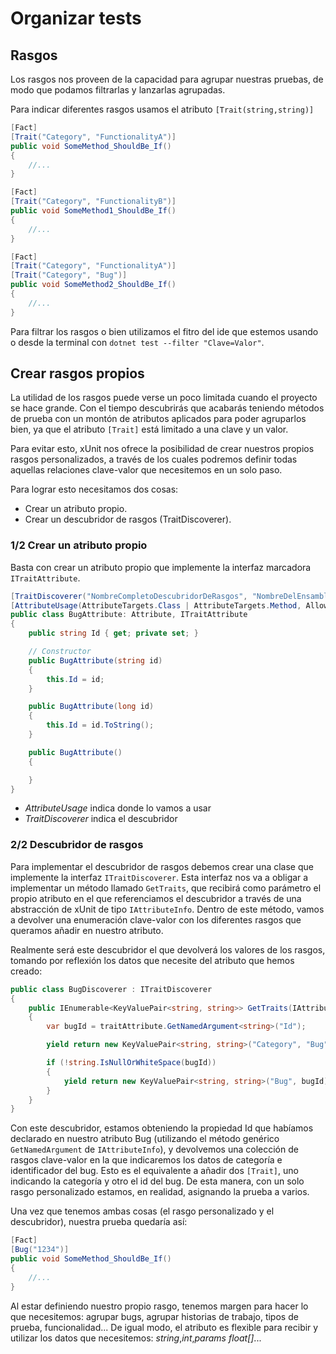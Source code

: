 # Organizar tests

## Rasgos

Los rasgos nos proveen de la capacidad para agrupar nuestras pruebas, de modo que podamos filtrarlas y lanzarlas agrupadas.

Para indicar diferentes rasgos usamos el atributo `[Trait(string,string)]`

```cs
[Fact]
[Trait("Category", "FunctionalityA")]
public void SomeMethod_ShouldBe_If()
{
    //...
}

[Fact]
[Trait("Category", "FunctionalityB")]
public void SomeMethod1_ShouldBe_If()
{
    //...
}

[Fact]
[Trait("Category", "FunctionalityA")]
[Trait("Category", "Bug")]
public void SomeMethod2_ShouldBe_If()
{
    //...
}
```

Para filtrar los rasgos o bien utilizamos el fitro del ide que estemos usando o desde la terminal con `dotnet test --filter "Clave=Valor"`.

## Crear rasgos propios

La utilidad de los rasgos puede verse un poco limitada cuando el proyecto se hace grande. Con el tiempo descubrirás que acabarás teniendo métodos de prueba con un montón de atributos aplicados para poder agruparlos bien, ya que el atributo `[Trait]` está limitado a una clave y un valor.

Para evitar esto, xUnit nos ofrece la posibilidad de crear nuestros propios rasgos personalizados, a través de los cuales podremos definir todas aquellas relaciones clave-valor que necesitemos en un solo paso.

Para lograr esto necesitamos dos cosas:

- Crear un atributo propio.
- Crear un descubridor de rasgos (TraitDiscoverer).

### 1/2 Crear un atributo propio

Basta con crear un atributo propio que implemente la interfaz marcadora `ITraitAttribute`.

```cs
[TraitDiscoverer("NombreCompletoDescubridorDeRasgos", "NombreDelEnsambladoDondeEstaElDescubridor")]
[AttributeUsage(AttributeTargets.Class | AttributeTargets.Method, AllowMultiple = true)]
public class BugAttribute: Attribute, ITraitAttribute
{
    public string Id { get; private set; }

    // Constructor
    public BugAttribute(string id)
    {
        this.Id = id;
    }

    public BugAttribute(long id)
    {
        this.Id = id.ToString();
    }

    public BugAttribute()
    {

    }
}
```

- *AttributeUsage* indica donde lo vamos a usar
- *TraitDiscoverer* indica el descubridor

### 2/2 Descubridor de rasgos

Para implementar el descubridor de rasgos debemos crear una clase que implemente la interfaz `ITraitDiscoverer`. Esta interfaz nos va a obligar a implementar un método llamado `GetTraits`, que recibirá como parámetro el propio atributo en el que referenciamos el descubridor a través de una abstracción de xUnit de tipo `IAttributeInfo`. Dentro de este método, vamos a devolver una enumeración clave-valor con los diferentes rasgos que queramos añadir en nuestro atributo. 

Realmente será este descubridor el que devolverá los valores de los rasgos, tomando por reflexión los datos que necesite del atributo que hemos creado:

```cs
public class BugDiscoverer : ITraitDiscoverer
{
    public IEnumerable<KeyValuePair<string, string>> GetTraits(IAttributeInfo traitAttribute)
    {
        var bugId = traitAttribute.GetNamedArgument<string>("Id");

        yield return new KeyValuePair<string, string>("Category", "Bug");

        if (!string.IsNullOrWhiteSpace(bugId))
        {
            yield return new KeyValuePair<string, string>("Bug", bugId);
        }
    }
}
```

Con este descubridor, estamos obteniendo la propiedad Id que habíamos declarado en nuestro atributo Bug (utilizando el método genérico `GetNamedArgument` de `IAttributeInfo`), y devolvemos una colección de rasgos clave-valor en la que indicaremos los datos de categoría e identificador del bug. Esto es el equivalente a añadir dos `[Trait]`, uno indicando la categoría y otro el id del bug. De esta manera, con un solo rasgo personalizado estamos, en realidad, asignando la prueba a varios.

Una vez que tenemos ambas cosas (el rasgo personalizado y el descubridor), nuestra prueba quedaría así:

```cs
[Fact]
[Bug("1234")]
public void SomeMethod_ShouldBe_If()
{
    //...
}
```

Al estar definiendo nuestro propio rasgo, tenemos margen para hacer lo que necesitemos: agrupar bugs, agrupar historias de trabajo, tipos de prueba, funcionalidad... De igual modo, el atributo es flexible para recibir y utilizar los datos que necesitemos: *string*,*int*,*params* *float[]*...

